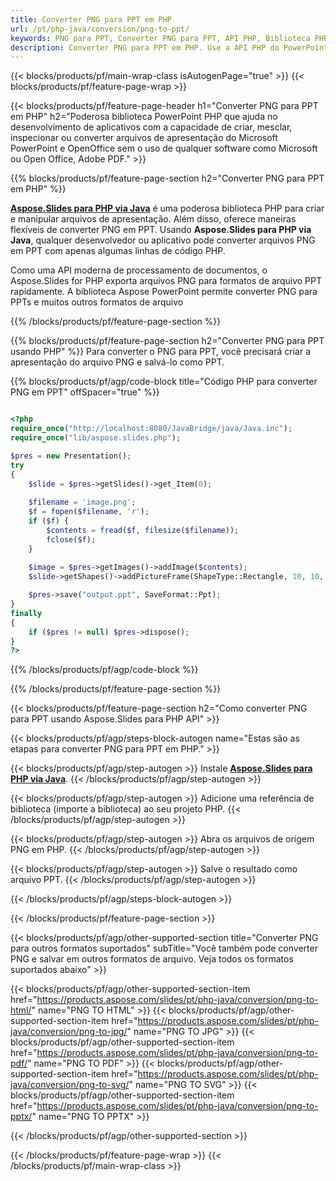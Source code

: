 ```yaml
---
title: Converter PNG para PPT em PHP
url: /pt/php-java/conversion/png-to-ppt/
keywords: PNG para PPT, Converter PNG para PPT, API PHP, Biblioteca PHP, PNG, PPT
description: Converter PNG para PPT em PHP. Use a API PHP do PowerPoint para converter arquivos PNG em PPT
---
```


{{< blocks/products/pf/main-wrap-class isAutogenPage="true" >}}
{{< blocks/products/pf/feature-page-wrap >}}

{{< blocks/products/pf/feature-page-header h1="Converter PNG para PPT em PHP" h2="Poderosa biblioteca PowerPoint PHP que ajuda no desenvolvimento de aplicativos com a capacidade de criar, mesclar, inspecionar ou converter arquivos de apresentação do Microsoft PowerPoint e OpenOffice sem o uso de qualquer software como Microsoft ou Open Office, Adobe PDF." >}}

{{% blocks/products/pf/feature-page-section h2="Converter PNG para PPT em PHP" %}}

[**Aspose.Slides para PHP via Java**](https://products.aspose.com/slides/pt/php-java/) é uma poderosa biblioteca PHP para criar e manipular arquivos de apresentação. Além disso, oferece maneiras flexíveis de converter PNG em PPT. Usando **Aspose.Slides para PHP via Java**, qualquer desenvolvedor ou aplicativo pode converter arquivos PNG em PPT com apenas algumas linhas de código PHP.

Como uma API moderna de processamento de documentos, o Aspose.Slides for PHP exporta arquivos PNG para formatos de arquivo PPT rapidamente. A biblioteca Aspose PowerPoint permite converter PNG para PPTs e muitos outros formatos de arquivo

{{% /blocks/products/pf/feature-page-section %}}

{{% blocks/products/pf/feature-page-section  h2="Converter PNG para PPT usando PHP" %}}
Para converter o PNG para PPT, você precisará criar a apresentação do arquivo PNG e salvá-lo como PPT.

{{% blocks/products/pf/agp/code-block title="Código PHP para converter PNG em PPT" offSpacer="true" %}}

```php

<?php
require_once("http://localhost:8080/JavaBridge/java/Java.inc");
require_once("lib/aspose.slides.php");

$pres = new Presentation();
try
{
    $slide = $pres->getSlides()->get_Item(0);
    
    $filename = 'image.png';
    $f = fopen($filename, 'r');
    if ($f) {
        $contents = fread($f, filesize($filename));
        fclose($f);
    }
    
    $image = $pres->getImages()->addImage($contents);
    $slide->getShapes()->addPictureFrame(ShapeType::Rectangle, 10, 10, 100, 100, $image);

    $pres->save("output.ppt", SaveFormat::Ppt);
}
finally
{
    if ($pres != null) $pres->dispose();
}
?>
```


{{% /blocks/products/pf/agp/code-block %}}

{{% /blocks/products/pf/feature-page-section %}}

{{< blocks/products/pf/feature-page-section  h2="Como converter PNG para PPT usando Aspose.Slides para PHP API" >}}

{{< blocks/products/pf/agp/steps-block-autogen name="Estas são as etapas para converter PNG para PPT em PHP." >}}

{{< blocks/products/pf/agp/step-autogen >}}
Instale [**Aspose.Slides para PHP via Java**](https://products.aspose.com/slides/pt/php-java/).
{{< /blocks/products/pf/agp/step-autogen >}}

{{< blocks/products/pf/agp/step-autogen >}}
Adicione uma referência de biblioteca (importe a biblioteca) ao seu projeto PHP.
{{< /blocks/products/pf/agp/step-autogen >}}

{{< blocks/products/pf/agp/step-autogen >}}
Abra os arquivos de origem PNG em PHP.
{{< /blocks/products/pf/agp/step-autogen >}}

{{< blocks/products/pf/agp/step-autogen >}}
Salve o resultado como arquivo PPT.
{{< /blocks/products/pf/agp/step-autogen >}}

{{< /blocks/products/pf/agp/steps-block-autogen >}}

{{< /blocks/products/pf/feature-page-section >}}

{{< blocks/products/pf/agp/other-supported-section title="Converter PNG para outros formatos suportados" subTitle="Você também pode converter PNG e salvar em outros formatos de arquivo. Veja todos os formatos suportados abaixo" >}}

{{< blocks/products/pf/agp/other-supported-section-item href="https://products.aspose.com/slides/pt/php-java/conversion/png-to-html/" name="PNG TO HTML" >}}
{{< blocks/products/pf/agp/other-supported-section-item href="https://products.aspose.com/slides/pt/php-java/conversion/png-to-jpg/" name="PNG TO JPG" >}}
{{< blocks/products/pf/agp/other-supported-section-item href="https://products.aspose.com/slides/pt/php-java/conversion/png-to-pdf/" name="PNG TO PDF" >}}
{{< blocks/products/pf/agp/other-supported-section-item href="https://products.aspose.com/slides/pt/php-java/conversion/png-to-svg/" name="PNG TO SVG" >}}
{{< blocks/products/pf/agp/other-supported-section-item href="https://products.aspose.com/slides/pt/php-java/conversion/png-to-pptx/" name="PNG TO PPTX" >}}


{{< /blocks/products/pf/agp/other-supported-section >}}

{{< /blocks/products/pf/feature-page-wrap >}}
{{< /blocks/products/pf/main-wrap-class >}}